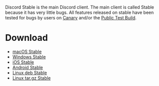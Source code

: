 <!-- TITLE:Discord Stable -->

Discord Stable is the main Discord client. 
The main client is called Stable because it has very little bugs.
All features released on stable have been tested for bugs by users on [Canary](https://discordia.me/canary) and/or the [Public Test Build](https://discordia.me/ptb).
# Download
* [macOS Stable](https://discordapp.com/api/download?platform=osx)
* [Windows Stable](https://discordapp.com/api/download?platform=win)
* [iOS Stable](https://itunes.apple.com/us/app/discord-chat-for-games/id985746746)
* [Android Stable](https://play.google.com/store/apps/details?id=com.discord)
* [Linux deb Stable](https://discordapp.com/api/download?platform=linux&format=deb)
* [Linux tar.gz Stable](https://discordapp.com/api/download?platform=linux&format=tar.gz)